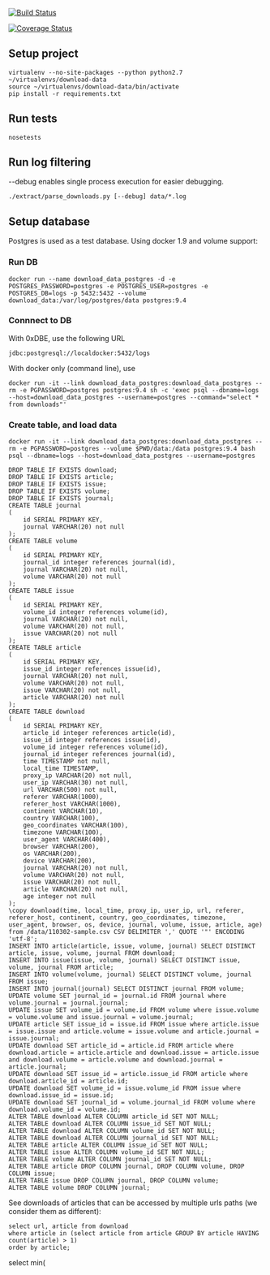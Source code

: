 [![Build Status](https://travis-ci.org/yorrick/download-data.svg?branch=master)](https://travis-ci.org/yorrick/download-data)

[![Coverage Status](https://coveralls.io/repos/yorrick/download-data/badge.svg?branch=master&service=github)](https://coveralls.io/github/yorrick/download-data?branch=master)

## Setup project

```
virtualenv --no-site-packages --python python2.7 ~/virtualenvs/download-data
source ~/virtualenvs/download-data/bin/activate
pip install -r requirements.txt
```


## Run tests
```
nosetests
```


## Run log filtering

--debug enables single process execution for easier debugging.

```
./extract/parse_downloads.py [--debug] data/*.log
```


## Setup database

Postgres is used as a test database.
Using docker 1.9 and volume support:

### Run DB

```
docker run --name download_data_postgres -d -e POSTGRES_PASSWORD=postgres -e POSTGRES_USER=postgres -e POSTGRES_DB=logs -p 5432:5432 --volume download_data:/var/log/postgres/data postgres:9.4
```

### Connnect to DB

With 0xDBE, use the following URL

```
jdbc:postgresql://localdocker:5432/logs
```

With docker only (command line), use

```
docker run -it --link download_data_postgres:download_data_postgres --rm -e PGPASSWORD=postgres postgres:9.4 sh -c 'exec psql --dbname=logs --host=download_data_postgres --username=postgres --command="select * from downloads"'
```


### Create table, and load data


```
docker run -it --link download_data_postgres:download_data_postgres --rm -e PGPASSWORD=postgres --volume $PWD/data:/data postgres:9.4 bash 
psql --dbname=logs --host=download_data_postgres --username=postgres
```
 
```
DROP TABLE IF EXISTS download;
DROP TABLE IF EXISTS article;
DROP TABLE IF EXISTS issue;
DROP TABLE IF EXISTS volume;
DROP TABLE IF EXISTS journal;
CREATE TABLE journal
(
    id SERIAL PRIMARY KEY,
    journal VARCHAR(20) not null
);
CREATE TABLE volume
(
    id SERIAL PRIMARY KEY,
    journal_id integer references journal(id),
    journal VARCHAR(20) not null,
    volume VARCHAR(20) not null
);
CREATE TABLE issue
(
    id SERIAL PRIMARY KEY,
    volume_id integer references volume(id),
    journal VARCHAR(20) not null,
    volume VARCHAR(20) not null,
    issue VARCHAR(20) not null
);
CREATE TABLE article
(
    id SERIAL PRIMARY KEY,
    issue_id integer references issue(id),
    journal VARCHAR(20) not null,
    volume VARCHAR(20) not null,
    issue VARCHAR(20) not null,
    article VARCHAR(20) not null
);
CREATE TABLE download
(
    id SERIAL PRIMARY KEY,
    article_id integer references article(id),
    issue_id integer references issue(id),
    volume_id integer references volume(id),
    journal_id integer references journal(id),
    time TIMESTAMP not null,
    local_time TIMESTAMP,
    proxy_ip VARCHAR(20) not null,
    user_ip VARCHAR(30) not null,
    url VARCHAR(500) not null,
    referer VARCHAR(1000),
    referer_host VARCHAR(1000),
    continent VARCHAR(10),
    country VARCHAR(100),
    geo_coordinates VARCHAR(100),
    timezone VARCHAR(100),
    user_agent VARCHAR(400),
    browser VARCHAR(200),
    os VARCHAR(200),
    device VARCHAR(200),
    journal VARCHAR(20) not null,
    volume VARCHAR(20) not null,
    issue VARCHAR(20) not null,
    article VARCHAR(20) not null,
    age integer not null
);
\copy download(time, local_time, proxy_ip, user_ip, url, referer, referer_host, continent, country, geo_coordinates, timezone, user_agent, browser, os, device, journal, volume, issue, article, age) from /data/110302-sample.csv CSV DELIMITER ',' QUOTE '"' ENCODING 'utf-8';
INSERT INTO article(article, issue, volume, journal) SELECT DISTINCT article, issue, volume, journal FROM download;
INSERT INTO issue(issue, volume, journal) SELECT DISTINCT issue, volume, journal FROM article;
INSERT INTO volume(volume, journal) SELECT DISTINCT volume, journal FROM issue;
INSERT INTO journal(journal) SELECT DISTINCT journal FROM volume;
UPDATE volume SET journal_id = journal.id FROM journal where volume.journal = journal.journal;
UPDATE issue SET volume_id = volume.id FROM volume where issue.volume = volume.volume and issue.journal = volume.journal;
UPDATE article SET issue_id = issue.id FROM issue where article.issue = issue.issue and article.volume = issue.volume and article.journal = issue.journal;
UPDATE download SET article_id = article.id FROM article where download.article = article.article and download.issue = article.issue and download.volume = article.volume and download.journal = article.journal;
UPDATE download SET issue_id = article.issue_id FROM article where download.article_id = article.id;
UPDATE download SET volume_id = issue.volume_id FROM issue where download.issue_id = issue.id;
UPDATE download SET journal_id = volume.journal_id FROM volume where download.volume_id = volume.id;
ALTER TABLE download ALTER COLUMN article_id SET NOT NULL;
ALTER TABLE download ALTER COLUMN issue_id SET NOT NULL;
ALTER TABLE download ALTER COLUMN volume_id SET NOT NULL;
ALTER TABLE download ALTER COLUMN journal_id SET NOT NULL;
ALTER TABLE article ALTER COLUMN issue_id SET NOT NULL;
ALTER TABLE issue ALTER COLUMN volume_id SET NOT NULL;
ALTER TABLE volume ALTER COLUMN journal_id SET NOT NULL;
ALTER TABLE article DROP COLUMN journal, DROP COLUMN volume, DROP COLUMN issue;
ALTER TABLE issue DROP COLUMN journal, DROP COLUMN volume;
ALTER TABLE volume DROP COLUMN journal;
```


See downloads of articles that can be accessed by multiple urls paths (we consider them as different):

```
select url, article from download
where article in (select article from article GROUP BY article HAVING count(article) > 1)
order by article;
```



select min(
